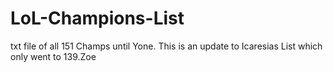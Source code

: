# LoL-Champions-List
txt file of all 151 Champs until Yone. This is an update to Icaresias List which only went to 139.Zoe
